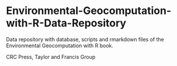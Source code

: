 # Environmental-Geocomputation-with-R-Data-Repository
Data repository with database, scripts and rmarkdown files of the Environmental Geocomputation with R book.

CRC Press, Taylor and Francis Group

